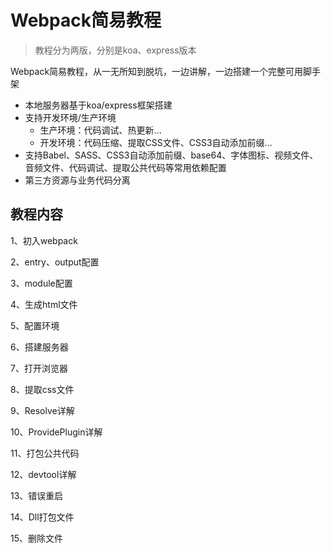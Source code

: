 # Webpack简易教程

> 教程分为两版，分别是koa、express版本

Webpack简易教程，从一无所知到脱坑，一边讲解，一边搭建一个完整可用脚手架
- 本地服务器基于koa/express框架搭建
- 支持开发环境/生产环境
    - 生产环境：代码调试、热更新...
    - 开发环境：代码压缩、提取CSS文件、CSS3自动添加前缀...
- 支持Babel、SASS、CSS3自动添加前缀、base64、字体图标、视频文件、音频文件、代码调试、提取公共代码等常用依赖配置
- 第三方资源与业务代码分离

## 教程内容

1、初入webpack

2、entry、output配置

3、module配置

4、生成html文件

5、配置环境

6、搭建服务器

7、打开浏览器

8、提取css文件

9、Resolve详解

10、ProvidePlugin详解

11、打包公共代码

12、devtool详解

13、错误重启

14、Dll打包文件

15、删除文件
